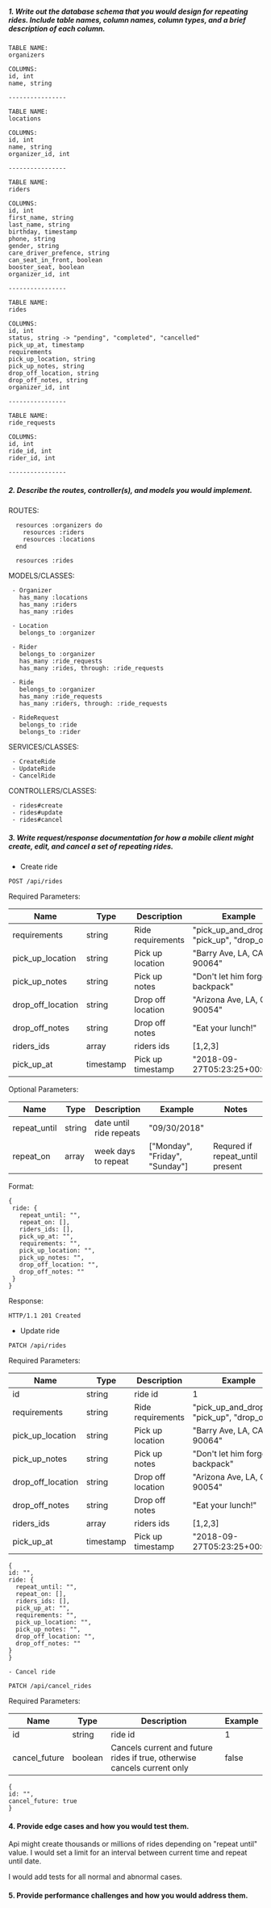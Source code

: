 ##### 1. Write out the database schema that you would design for repeating rides. Include table names, column names, column types, and a brief description of each column.


```
TABLE NAME:
organizers

COLUMNS:
id, int
name, string

----------------

TABLE NAME:
locations

COLUMNS:
id, int
name, string
organizer_id, int

----------------

TABLE NAME:
riders

COLUMNS:
id, int
first_name, string
last_name, string
birthday, timestamp
phone, string
gender, string
care_driver_prefence, string
can_seat_in_front, boolean
booster_seat, boolean
organizer_id, int

----------------

TABLE NAME:
rides

COLUMNS:
id, int
status, string -> "pending", "completed", "cancelled"
pick_up_at, timestamp
requirements
pick_up_location, string
pick_up_notes, string
drop_off_location, string 
drop_off_notes, string
organizer_id, int

----------------

TABLE NAME:
ride_requests

COLUMNS:
id, int
ride_id, int
rider_id, int

----------------

```

#####  2. Describe the routes, controller(s), and models you would implement.

ROUTES:

```
  resources :organizers do
    resources :riders
    resources :locations
  end

  resources :rides
```

MODELS/CLASSES:
```
 - Organizer 
   has_many :locations 
   has_many :riders 
   has_many :rides
 
 - Location
   belongs_to :organizer
 
 - Rider
   belongs_to :organizer
   has_many :ride_requests
   has_many :rides, through: :ride_requests
 
 - Ride
   belongs_to :organizer
   has_many :ride_requests
   has_many :riders, through: :ride_requests
 
 - RideRequest
   belongs_to :ride
   belongs_to :rider
```
   
SERVICES/CLASSES:
```
 - CreateRide
 - UpdateRide
 - CancelRide
```

   
CONTROLLERS/CLASSES:
```
 - rides#create
 - rides#update
 - rides#cancel
```
 
#####  3. Write request/response documentation for how a mobile client might create, edit, and cancel a set of repeating rides.
 
 - Create ride 
 
 ```
 POST /api/rides
 ```
 
 Required Parameters:
 
 Name | Type | Description | Example
 --- | --- | --- | ---
 requirements | string | Ride requirements | "pick_up_and_drop_off", "pick_up", "drop_off
 pick_up_location | string | Pick up location | "Barry Ave, LA, CA, 90064"
 pick_up_notes | string | Pick up notes | "Don't let him forget his backpack"
 drop_off_location | string | Drop off location | "Arizona Ave, LA, CA, 90054"
 drop_off_notes | string | Drop off notes | "Eat your lunch!"
 riders_ids | array | riders ids | [1,2,3]
 pick_up_at | timestamp | Pick up timestamp | "2018-09-27T05:23:25+00:00"
 
 Optional Parameters:
  
   Name | Type | Description | Example | Notes
    --- | --- | --- | --- | ---
   repeat_until | string | date until ride repeats | "09/30/2018" | 
   repeat_on | array | week days to repeat | ["Monday", "Friday", "Sunday"] | Requred if repeat_until  present
 
  Format:
 
  ```
 {
   ride: {
     repeat_until: "",
     repeat_on: [],
     riders_ids: [],
     pick_up_at: "",
     requirements: "",
     pick_up_location: "",
     pick_up_notes: "",
     drop_off_location: "",
     drop_off_notes: ""
   }
 }
  ```

  Response:
  
  ```
  HTTP/1.1 201 Created
  ```
  
  - Update ride 

 ```
 PATCH /api/rides
 ```
 
  Required Parameters:
 
 Name | Type | Description | Example
 --- | --- | --- | ---
 id | string | ride id | 1
 requirements | string | Ride requirements | "pick_up_and_drop_off", "pick_up", "drop_off
 pick_up_location | string | Pick up location | "Barry Ave, LA, CA, 90064"
 pick_up_notes | string | Pick up notes | "Don't let him forget his backpack"
 drop_off_location | string | Drop off location | "Arizona Ave, LA, CA, 90054"
 drop_off_notes | string | Drop off notes | "Eat your lunch!"
 riders_ids | array | riders ids | [1,2,3]
 pick_up_at | timestamp | Pick up timestamp | "2018-09-27T05:23:25+00:00"
 
   ```
 {
   id: "",
   ride: {
     repeat_until: "",
     repeat_on: [],
     riders_ids: [],
     pick_up_at: "",
     requirements: "",
     pick_up_location: "",
     pick_up_notes: "",
     drop_off_location: "",
     drop_off_notes: ""
   }
 }
  ```
  
    - Cancel ride 

 ```
 PATCH /api/cancel_rides
 ```
 
  Required Parameters:
 
 Name | Type | Description | Example
 --- | --- | --- | ---
 id | string | ride id | 1
 cancel_future | boolean | Cancels current and future rides if true, otherwise cancels current only | false
 
   ```
 {
   id: "",
   cancel_future: true
 }
  ```
  
####  4. Provide edge cases and how you would test them.

Api might create thousands or millions of rides depending on "repeat until" value. I would  set a limit for an interval between current time and repeat until date. 

I would add tests for all normal and abnormal cases.


####  5. Provide performance challenges and how you would address them.


